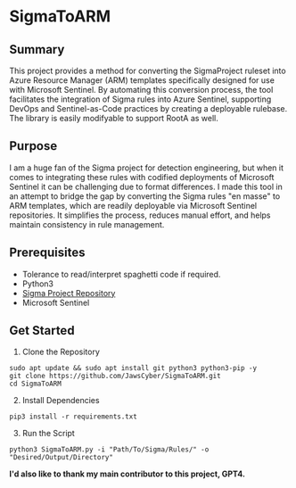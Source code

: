 # SigmaToARM

## Summary

This project provides a method for converting the SigmaProject ruleset into Azure Resource Manager (ARM) templates specifically designed for use with Microsoft Sentinel. By automating this conversion process, the tool facilitates the integration of Sigma rules into Azure Sentinel, supporting DevOps and Sentinel-as-Code practices by creating a deployable rulebase. The library is easily modifyable to support RootA as well.

## Purpose

I am a huge fan of the Sigma project for detection engineering, but when it comes to integrating these rules with codified deployments of Microsoft Sentinel it can be challenging due to format differences. I made this tool in an attempt to bridge the gap by converting the Sigma rules "en masse" to ARM templates, which are readily deployable via Microsoft Sentinel repositories. It simplifies the process, reduces manual effort, and helps maintain consistency in rule management.

## Prerequisites
- Tolerance to read/interpret spaghetti code if required.
- Python3
- [Sigma Project Repository](https://github.com/SigmaHQ/sigma)
- Microsoft Sentinel

## Get Started
1. Clone the Repository
```
sudo apt update && sudo apt install git python3 python3-pip -y
git clone https://github.com/JawsCyber/SigmaToARM.git
cd SigmaToARM
```
2. Install Dependencies
```
pip3 install -r requirements.txt
```
3. Run the Script
```
python3 SigmaToARM.py -i "Path/To/Sigma/Rules/" -o "Desired/Output/Directory"
```


**I'd also like to thank my main contributor to this project, GPT4.**

